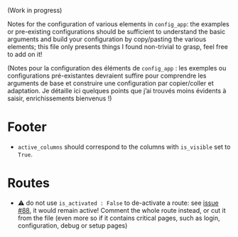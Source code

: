(Work in progress)

Notes for the configuration of various elements in `config_app`: the examples or pre-existing configurations should be sufficient to understand the basic arguments and build your configuration by copy/pasting the various elements; this file only presents things I found non-trivial to grasp, feel free to add on it!

(Notes pour la configuration des éléments de `config_app` : les exemples ou configurations pré-existantes devraient suffire pour comprendre les arguments de base et construire une configuration par copier/coller et adaptation. Je détaille ici quelques points que j’ai trouvés moins évidents à saisir, enrichissements bienvenus !)

# Footer
- `active_columns` should correspond to the columns with `is_visible` set to `True`.

# Routes
- :warning: do not use `is_activated : False` to de-activate a route: see [issue #88](https://github.com/co-demos/ApiViz/issues/88), it would remain active! Comment the whole route instead, or cut it from the file (even more so if it contains critical pages, such as login, configuration, debug or setup pages)
